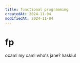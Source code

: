 ```yaml
---
title: functional programming
createdAt: 2024-11-04
modifiedAt: 2024-11-04
---
```


# fp

ocaml my caml
who's jane?
hasklul
